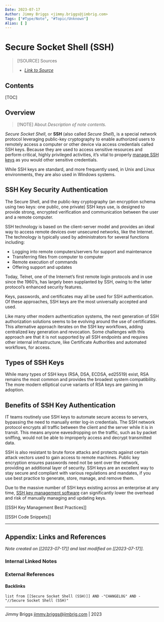 ```yaml
---
Date: 2023-07-17
Author: Jimmy Briggs <jimmy.briggs@jimbrig.com>
Tags: ["#Type/Note", "#Topic/Unknown"]
Alias: [ ]
---
```


# Secure Socket Shell (SSH)

> [!SOURCE] Sources
> - *[Link to Source]()*

## Contents

[TOC]

## Overview

> [!NOTE] About
> *Description of note contents.*

*Secure Socket Shell*, or **SSH** (also called *Secure Shell*), is a special network protocol leveraging public-key cryptography to enable authorized users to remotely access a computer or other device via access credentials called SSH keys. Because they are used to access sensitive resources and perform critical, highly privileged activities, it’s vital to properly [manage SSH keys](https://www.beyondtrust.com/solutions/ssh-key-management/) as you would other sensitive credentials.

While SSH keys are standard, and more frequently used, in Unix and Linux environments, they are also used in Windows systems.

## SSH Key Security Authentication

The Secure Shell, and the public-key cryptography (an encryption schema using two keys: one public, one private) SSH keys use, is designed to provide strong, encrypted verification and communication between the user and a remote computer.

SSH technology is based on the client-server model and provides an ideal way to access remote devices over unsecured networks, like the Internet. The technology is typically used by administrators for several functions including:

- Logging into remote computers/servers for support and maintenance
- Transferring files from computer to computer
- Remote execution of commands
- Offering support and updates

Today, Telnet, one of the Internet’s first remote login protocols and in use since the 1960’s, has largely been supplanted by SSH, owing to the latter protocol’s enhanced security features.

Keys, passwords, and certificates may all be used for SSH authentication. Of these approaches, SSH keys are the most universally accepted and used.

Like many other modern authentication systems, the next generation of SSH authorization solutions seems to be evolving around the use of certificates. This alternative approach iterates on the SSH key workflows, adding centralized key generation and revocation. Some challenges with this approach are that it is not supported by all SSH endpoints and requires other internal infrastructure, like Certificate Authorities and automated workflows, for access.

## Types of SSH Keys

While many types of SSH keys (RSA, DSA, ECDSA, ed25519) exist, RSA remains the most common and provides the broadest system compatibility. The more modern elliptical curve variants of RSA keys are gaining in adoption.

## Benefits of SSH Key Authentication

IT teams routinely use SSH keys to automate secure access to servers, bypassing the need to manually enter log-in credentials. The SSH network protocol encrypts all traffic between the client and the server while it is in transit. This means anyone eavesdropping on the traffic, such as by packet sniffing, would not be able to improperly access and decrypt transmitted data.

SSH is also resistant to brute force attacks and protects against certain attack vectors used to gain access to remote machines. Public key encryption ensures passwords need not be sent over the network, providing an additional layer of security. SSH keys are an excellent way to stay secure and compliant with various regulations and mandates, if you use best practice to generate, store, manage, and remove them.

Due to the massive number of SSH keys existing across an enterprise at any time, [SSH key management software](https://www.beyondtrust.com/solutions/ssh-key-management/) can significantly lower the overhead and risk of manually managing and updating keys.

[[SSH Key Management Best Practices]]

[[SSH Code Snippets]]


***

## Appendix: Links and References

*Note created on [[2023-07-17]] and last modified on [[2023-07-17]].*

### Internal Linked Notes

### External References

#### Backlinks

```dataview
list from [[Secure Socket Shell (SSH)]] AND -"CHANGELOG" AND -"//Secure Socket Shell (SSH)"
```


***

Jimmy Briggs <jimmy.briggs@jimbrig.com> | 2023

